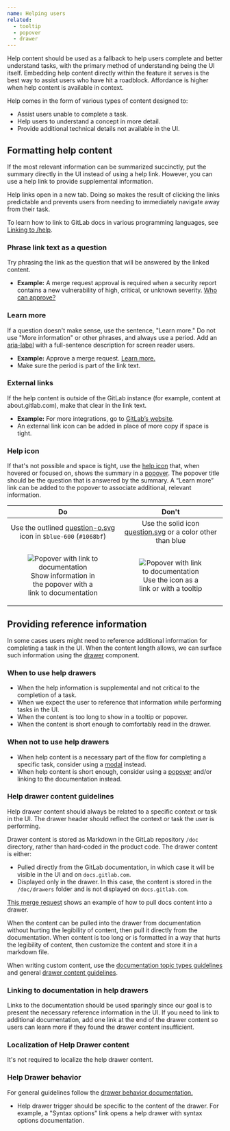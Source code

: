 ```yaml
---
name: Helping users
related:
  - tooltip
  - popover
  - drawer
---
```


Help content should be used as a fallback to help users complete and better understand tasks, with the primary method of understanding being the UI itself. Embedding help content directly within the feature it serves is the best way to assist users who have hit a roadblock. Affordance is higher when help content is available in context.

Help comes in the form of various types of content designed to:

- Assist users unable to complete a task.
- Help users to understand a concept in more detail.
- Provide additional technical details not available in the UI.

## Formatting help content

If the most relevant information can be summarized succinctly, put the summary directly in the UI instead of using a help link. However, you can use a help link to provide supplemental information. 

Help links open in a new tab. Doing so makes the result of clicking the links predictable and prevents users from needing to immediately navigate away from their task.

To learn how to link to GitLab docs in various programming languages, see [Linking to /help](https://docs.gitlab.com/ee/development/documentation/#linking-to-help).

### Phrase link text as a question

Try phrasing the link as the question that will be answered by the linked content.

- **Example:** A merge request approval is required when a security report contains a new vulnerability of high, critical, or unknown severity. [Who can approve?](#)

### Learn more

If a question doesn't make sense, use the sentence, "Learn more." Do not use "More information" or other phrases, and always use a period.
Add an [aria-label](https://www.w3.org/WAI/WCAG21/Techniques/aria/ARIA8) with a full-sentence description for screen reader users.

- **Example:** Approve a merge request. [Learn more.](#)
- Make sure the period is part of the link text.

### External links

If the help content is outside of the GitLab instance (for example, content at about.gitlab.com), make that clear in the link text.

- **Example:** For more integrations, go to [GitLab’s website](#).
- An external link icon can be added in place of more copy if space is tight.

### Help icon

If that's not possible and space is tight, use the [help icon](http://gitlab-org.gitlab.io/gitlab-svgs/?q=~question-o) that, when hovered or focused on, shows the summary in a [popover](/components/popover). The popover title should be the question that is answered by the summary. A “Learn more” link can be added to the popover to associate additional, relevant information.

| Do | Don't |
| :-: | :-: |
| <div class="app-styles"><gl-icon name="question-o" class="gl-text-blue-600" /></div>Use the outlined [question-o.svg](http://gitlab-org.gitlab.io/gitlab-svgs/?q=~question-o) icon in `$blue-600` (`#1068bf`) | <div class="app-styles"><gl-icon name="question" size="16" /></div>Use the solid icon [question.svg](http://gitlab-org.gitlab.io/gitlab-svgs/?q=~question) or a color other than blue | 
| <figure class="figure" role="figure" aria-label="Popover with link to documentation"><img class="figure-img" src="/img/help-popover-with-link.png" alt="Popover with link to documentation" role="img" style="max-width: 280px;" /><figcaption class="figure-caption" style="font-size: 16px;">Show information in the popover with a link to documentation</figcaption></figure> | <figure class="figure" role="figure" aria-label="Popover with link to documentation"><img class="figure-img" src="/img/help-tooltip.png" alt="Popover with link to documentation" role="img" style="max-width: 280px;" /><figcaption class="figure-caption" style="font-size: 16px;">Use the icon as a link or with a tooltip|

## Providing reference information

In some cases users might need to reference additional information for completing a task in the UI. When the content length allows, we can surface such information using the [drawer](/components/drawer) component.

### When to use help drawers

- When the help information is supplemental and not critical to the completion of a task.
- When we expect the user to reference that information while performing tasks in the UI.
- When the content is too long to show in a tooltip or popover.
- When the content is short enough to comfortably read in the drawer.

### When not to use help drawers

- When help content is a necessary part of the flow for completing a specific task, consider using a [modal](/components/modal) instead.
- When help content is short enough, consider using a [popover](/components/popover) and/or linking to the documentation instead.

### Help drawer content guidelines

Help drawer content should always be related to a specific context or task in the UI. The drawer header should reflect the context or task the user is performing.

Drawer content is stored as Markdown in the GitLab repository `/doc` directory, rather than hard-coded in the product code. The drawer content is either:

- Pulled directly from the GitLab documentation, in which case it will be visible in the UI and on `docs.gitlab.com`.
- Displayed only in the drawer. In this case, the content is stored in the `/doc/drawers` folder and is not displayed on `docs.gitlab.com`.

[This merge request](https://gitlab.com/gitlab-org/gitlab/-/merge_requests/82516) shows an example of how to pull docs content into a drawer.

When the content can be pulled into the drawer from documentation without hurting the legibility of content, then pull it directly from the documentation. When content is too long or is formatted in a way that hurts the legibility of content, then customize the content and store it in a markdown file.

When writing custom content, use the [documentation topic types guidelines](https://docs.gitlab.com/ee/development/documentation/structure.html) and general [drawer content guidelines](/components/drawer/#content).

### Linking to documentation in help drawers

Links to the documentation should be used sparingly since our goal is to present the necessary reference information in the UI. If you need to link to additional documentation, add one link at the end of the drawer content so users can learn more if they found the drawer content insufficient.

### Localization of Help Drawer content

It's not required to localize the help drawer content.

### Help Drawer behavior

For general guidelines follow the [drawer behavior documentation.](components/drawer/#behavior) 

- Help drawer trigger should be specific to the content of the drawer. For example, a "Syntax options" link opens a help drawer with syntax options documentation.
